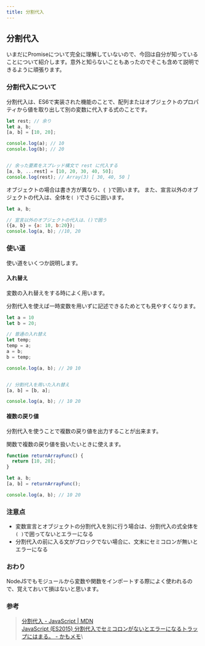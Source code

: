 ```yaml
---
title: 分割代入
---
```


## 分割代入

いまだにPromiseについて完全に理解していないので、今回は自分が知っていることについて紹介します。意外と知らないこともあったのでそこも含めて説明できるように頑張ります。

### 分割代入について

分割代入は、ES6で実装された機能のことで、配列またはオブジェクトのプロパティから値を取り出して別の変数に代入する式のことです。

```javascript
let rest; // 余り
let a, b;
[a, b] = [10, 20];

console.log(a); // 10
console.log(b); // 20


// 余った要素をスプレッド構文で rest に代入する
[a, b, ...rest] = [10, 20, 30, 40, 50];
console.log(rest); // Array(3) [ 30, 40, 50 ]
```

オブジェクトの場合は書き方が異なり、`{ }`で囲います。
また、宣言以外のオブジェクトの代入は、全体を`( )`でさらに囲います。

```javascript
let a, b;

// 宣言以外のオブジェクトの代入は、()で囲う
({a, b} = {a: 10, b:20});
console.log(a, b); //10, 20
```

### 使い道

使い道をいくつか説明します。

#### 入れ替え

変数の入れ替えをする時によく用います。

分割代入を使えば一時変数を用いずに記述できるためとても見やすくなります。

```javascript
let a = 10
let b = 20;

// 普通の入れ替え
let temp;
temp = a;
a = b;
b = temp;

console.log(a, b); // 20 10


// 分割代入を用いた入れ替え
[a, b] = [b, a];

console.log(a, b); // 10 20
```

#### 複数の戻り値

分割代入を使うことで複数の戻り値を出力することが出来ます。

関数で複数の戻り値を扱いたいときに使えます。

```javascript
function returnArrayFunc() {
  return [10, 20];
}

let a, b;
[a, b] = returnArrayFunc();

console.log(a, b); // 10 20
```

### 注意点

- 変数宣言とオブジェクトの分割代入を別に行う場合は、分割代入の式全体を`( )`で囲ってないとエラーになる
- 分割代入の前に入る文がブロックでない場合に、文末にセミコロンが無いとエラーになる

### おわり

NodeJSでもモジュールから変数や関数をインポートする際によく使われるので、覚えておいて損はないと思います。

### 参考
> [分割代入 - JavaScript | MDN](https://developer.mozilla.org/ja/docs/Web/JavaScript/Reference/Operators/Destructuring_assignment)\
> [JavaScript (ES2015) 分割代入でセミコロンがないとエラーになるトラップにはまる。 - かもメモ](https://chaika.hatenablog.com/entry/2018/10/12/090000)\